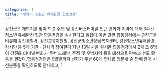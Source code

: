 ```yaml
---
categories: f
title: "개학기 청소년 유해환경 합동점검"
---
```

강진군은 개학기를 맞아 학교 주변 및 강진버스터미널 인근 번화가 지역에 대해 3주간 청소년 유해환경 민관 합동점검을 실시한다고 밝혔다.이번 민관 합동점검에는 강진군을 비롯해 강진경찰서, 강진교육지원청, 강진군청소년상담복지센터, 강진청소년유해환경감시단 등 5개 기관ㆍ단체가 참여한다.지난 13일 처음 실시한 합동점검에서 2개 조 6명이 강진읍 터미널 번화가 주변 노래방, 주점 및 우범지역 등을 대상으로 단속과 선도 활동을 펼쳤다.합동점검단은 9월말까지 번화가 주변 60개 업체를 방문해 술·담배 판매 시 신분증을 확인하도록 안내하고, 1